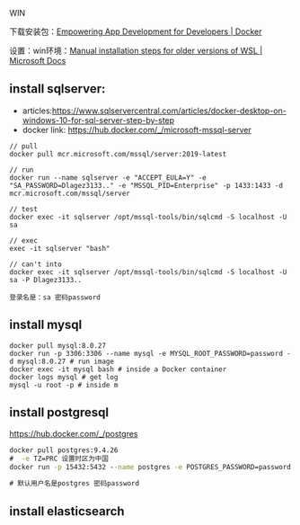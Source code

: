 WIN

下载安装包：[Empowering App Development for Developers | Docker](https://www.docker.com/)

设置：win环境：[Manual installation steps for older versions of WSL | Microsoft Docs](https://docs.microsoft.com/en-us/windows/wsl/install-manual#step-4---download-the-linux-kernel-update-package)



## install sqlserver: 

- articles:https://www.sqlservercentral.com/articles/docker-desktop-on-windows-10-for-sql-server-step-by-step
- docker link: https://hub.docker.com/_/microsoft-mssql-server

```
// pull
docker pull mcr.microsoft.com/mssql/server:2019-latest

// run
docker run --name sqlserver -e "ACCEPT_EULA=Y" -e "SA_PASSWORD=Dlagez3133.." -e "MSSQL_PID=Enterprise" -p 1433:1433 -d mcr.microsoft.com/mssql/server

// test
docker exec -it sqlserver /opt/mssql-tools/bin/sqlcmd -S localhost -U sa

// exec
exec -it sqlserver "bash"

// can't into 
docker exec -it sqlserver /opt/mssql-tools/bin/sqlcmd -S localhost -U sa -P Dlagez3133..

登录名是：sa 密码password
```



## install mysql

```
docker pull mysql:8.0.27
docker run -p 3306:3306 --name mysql -e MYSQL_ROOT_PASSWORD=password -d mysql:8.0.27 # run image
docker exec -it mysql bash # inside a Docker container
docker logs mysql # get log
mysql -u root -p # inside m
```



## install postgresql 

https://hub.docker.com/_/postgres

```cmd
docker pull postgres:9.4.26
#  -e TZ=PRC 设置时区为中国
docker run -p 15432:5432 --name postgres -e POSTGRES_PASSWORD=password -e TZ=PRC -d postgres:9.4.26

# 默认用户名是postgres 密码password
```



## install elasticsearch

